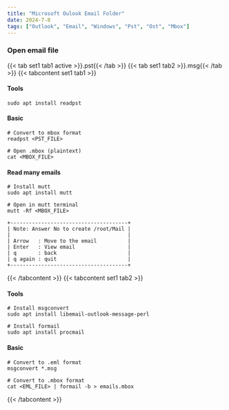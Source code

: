 ```yaml
---
title: "Microsoft Oulook Email Folder"
date: 2024-7-8
tags: ["Outlook", "Email", "Windows", "Pst", "Ost", "Mbox"]
---
```


### Open email file

{{< tab set1 tab1 active >}}.pst{{< /tab >}}
{{< tab set1 tab2 >}}.msg{{< /tab >}}
{{< tabcontent set1 tab1 >}}

#### Tools

```console
sudo apt install readpst
```

#### Basic

```console
# Convert to mbox format
readpst <PST_FILE>
```

```console
# Open .mbox (plaintext)
cat <MBOX_FILE>
```

#### Read many emails

```console
# Install mutt
sudo apt install mutt
```

```console
# Open in mutt terminal
mutt -Rf <MBOX_FILE>
```

```console
+--------------------------------------+
| Note: Answer No to create /root/Mail |
|                                      |
| Arrow   : Move to the email          |
| Enter   : View email                 |
| q       : back                       |
| q again : quit                       |
+--------------------------------------+
```

{{< /tabcontent >}}
{{< tabcontent set1 tab2 >}}

#### Tools

```console
# Install msgconvert
sudo apt install libemail-outlook-message-perl
```

```console
# Install formail
sudo apt install procmail
```

#### Basic

```console
# Convert to .eml format
msgconvert *.msg
```

```console
# Convert to .mbox format
cat <EML_FILE> | formail -b > emails.mbox
```

{{< /tabcontent >}}
